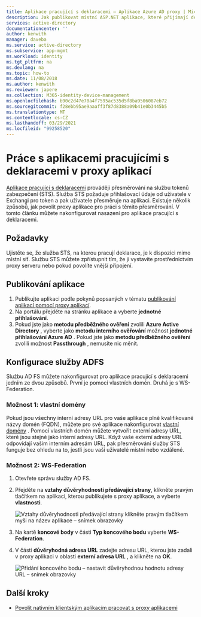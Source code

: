 ```yaml
---
title: Aplikace pracující s deklaracemi – Aplikace Azure AD proxy | Microsoft Docs
description: Jak publikovat místní ASP.NET aplikace, které přijímají deklarace služby AD FS pro zabezpečený vzdálený přístup vašich uživatelů.
services: active-directory
documentationcenter: ''
author: kenwith
manager: daveba
ms.service: active-directory
ms.subservice: app-mgmt
ms.workload: identity
ms.tgt_pltfrm: na
ms.devlang: na
ms.topic: how-to
ms.date: 11/08/2018
ms.author: kenwith
ms.reviewer: japere
ms.collection: M365-identity-device-management
ms.openlocfilehash: b90c2d47e70a4f7595ac535d5f8ba9506087eb72
ms.sourcegitcommit: f28ebb95ae9aaaff3f87d8388a09b41e0b3445b5
ms.translationtype: MT
ms.contentlocale: cs-CZ
ms.lasthandoff: 03/29/2021
ms.locfileid: "99258520"
---
```

# <a name="working-with-claims-aware-apps-in-application-proxy"></a>Práce s aplikacemi pracujícími s deklaracemi v proxy aplikací
[Aplikace pracující s deklaracemi](/previous-versions/windows/desktop/legacy/bb736227(v=vs.85)) provádějí přesměrování na službu tokenů zabezpečení (STS). Služba STS požaduje přihlašovací údaje od uživatele v Exchangi pro token a pak uživatele přesměruje na aplikaci. Existuje několik způsobů, jak povolit proxy aplikace pro práci s těmito přesměrování. V tomto článku můžete nakonfigurovat nasazení pro aplikace pracující s deklaracemi. 

## <a name="prerequisites"></a>Požadavky
Ujistěte se, že služba STS, na kterou pracují deklarace, je k dispozici mimo místní síť. Službu STS můžete zpřístupnit tím, že ji vystavíte prostřednictvím proxy serveru nebo pokud povolíte vnější připojení. 

## <a name="publish-your-application"></a>Publikování aplikace

1. Publikujte aplikaci podle pokynů popsaných v tématu [publikování aplikací pomocí proxy aplikací](application-proxy-add-on-premises-application.md).
2. Na portálu přejděte na stránku aplikace a vyberte **jednotné přihlašování**.
3. Pokud jste jako **metodu předběžného ověření** zvolili **Azure Active Directory** , vyberte jako **metodu interního ověřování** možnost **jednotné přihlašování Azure AD** . Pokud jste jako **metodu předběžného ověření** zvolili možnost **Passthrough** , nemusíte nic měnit.

## <a name="configure-adfs"></a>Konfigurace služby ADFS

Službu AD FS můžete nakonfigurovat pro aplikace pracující s deklaracemi jedním ze dvou způsobů. První je pomocí vlastních domén. Druhá je s WS-Federation. 

### <a name="option-1-custom-domains"></a>Možnost 1: vlastní domény

Pokud jsou všechny interní adresy URL pro vaše aplikace plně kvalifikované názvy domén (FQDN), můžete pro své aplikace nakonfigurovat [vlastní domény](application-proxy-configure-custom-domain.md) . Pomocí vlastních domén můžete vytvořit externí adresy URL, které jsou stejné jako interní adresy URL. Když vaše externí adresy URL odpovídají vašim interním adresám URL, pak přesměrování služby STS funguje bez ohledu na to, jestli jsou vaši uživatelé místní nebo vzdálené. 

### <a name="option-2-ws-federation"></a>Možnost 2: WS-Federation

1. Otevřete správu služby AD FS.
2. Přejděte na **vztahy důvěryhodnosti předávající strany**, klikněte pravým tlačítkem na aplikaci, kterou publikujete s proxy aplikace, a vyberte **vlastnosti**.  

   ![Vztahy důvěryhodnosti předávající strany klikněte pravým tlačítkem myši na název aplikace – snímek obrazovky](./media/application-proxy-configure-for-claims-aware-applications/appproxyrelyingpartytrust.png)  

3. Na kartě **koncové body** v části **Typ koncového bodu** vyberte **WS-Federation**.
4. V části **důvěryhodná adresa URL** zadejte adresu URL, kterou jste zadali v proxy aplikaci v oblasti **externí adresa URL** , a klikněte na **OK**.  

   ![Přidání koncového bodu – nastavit důvěryhodnou hodnotu adresy URL – snímek obrazovky](./media/application-proxy-configure-for-claims-aware-applications/appproxyendpointtrustedurl.png)  

## <a name="next-steps"></a>Další kroky
* [Povolit nativním klientským aplikacím pracovat s proxy aplikacemi](application-proxy-configure-native-client-application.md)